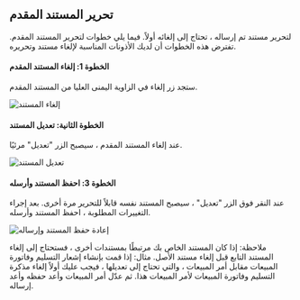 ## تحرير المستند المقدم

لتحرير مستند تم إرساله ، تحتاج إلى إلغائه أولاً. فيما يلي خطوات لتحرير المستند المقدم. تفترض هذه الخطوات أن لديك الأذونات المناسبة لإلغاء مستند وتحريره.

#### الخطوة 1: إلغاء المستند المقدم

ستجد زر إلغاء في الزاوية اليمنى العليا من المستند المقدم.

![إلغاء المستند](https://docs.erpnext.com/files/edit-submitted-doc-1.png)

#### الخطوة الثانية: تعديل المستند

عند إلغاء المستند المقدم ، سيصبح الزر "تعديل" مرئيًا.

![تعديل المستند](https://docs.erpnext.com/files/edit-submitted-doc-2.png)

#### الخطوة 3: احفظ المستند وأرسله

عند النقر فوق الزر "تعديل" ، سيصبح المستند نفسه قابلاً للتحرير مرة أخرى. بعد إجراء التغييرات المطلوبة ، احفظ المستند وأرسله.

![إعادة حفظ المستند وإرساله](https://docs.erpnext.com/files/edit-submitted-doc-3.png)

ملاحظة: إذا كان المستند الخاص بك مرتبطًا بمستندات أخرى ، فستحتاج إلى إلغاء المستند التابع قبل إلغاء مستند الأصل. مثال: إذا قمت بإنشاء إشعار التسليم وفاتورة المبيعات مقابل أمر المبيعات ، والتي تحتاج إلى تعديلها ، فيجب عليك أولاً إلغاء مذكرة التسليم وفاتورة المبيعات لأمر المبيعات هذا. ثم عدّل أمر المبيعات وأعد حفظه وأعد إرساله.